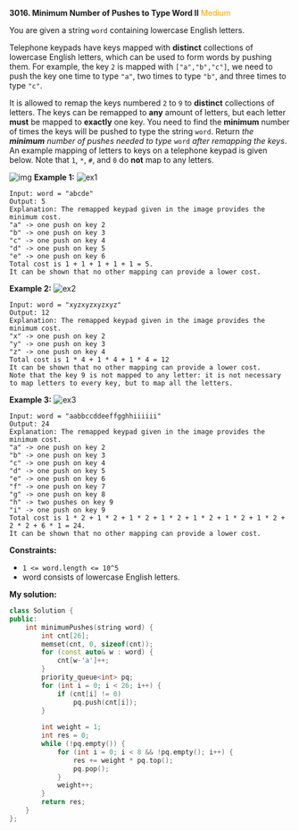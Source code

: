 **3016. Minimum Number of Pushes to Type Word II**
<span style="color:orange">Medium</span>

You are given a string `word` containing lowercase English letters.

Telephone keypads have keys mapped with **distinct** collections of lowercase English letters, which can be used to form words by pushing them. For example, the key `2` is mapped with `["a","b","c"]`, we need to push the key one time to type `"a"`, two times to type `"b"`, and three times to type `"c"`.

It is allowed to remap the keys numbered `2` to `9` to **distinct** collections of letters. The keys can be remapped to **any** amount of letters, but each letter **must** be mapped to **exactly** one key. You need to find the **minimum** number of times the keys will be pushed to type the string `word`.
Return *the ****minimum**** number of pushes needed to type* `word` *after remapping the keys*.
An example mapping of letters to keys on a telephone keypad is given below. Note that `1`, `*`, `#`, and `0` do **not** map to any letters.
 
![img](https://assets.leetcode.com/uploads/2023/12/26/keypaddesc.png)
**Example 1:**
![ex1](https://assets.leetcode.com/uploads/2023/12/26/keypadv1e1.png)
```
Input: word = "abcde"
Output: 5
Explanation: The remapped keypad given in the image provides the minimum cost.
"a" -> one push on key 2
"b" -> one push on key 3
"c" -> one push on key 4
"d" -> one push on key 5
"e" -> one push on key 6
Total cost is 1 + 1 + 1 + 1 + 1 = 5.
It can be shown that no other mapping can provide a lower cost.
```
**Example 2:**
![ex2](https://assets.leetcode.com/uploads/2023/12/26/keypadv2e2.png)
```
Input: word = "xyzxyzxyzxyz"
Output: 12
Explanation: The remapped keypad given in the image provides the minimum cost.
"x" -> one push on key 2
"y" -> one push on key 3
"z" -> one push on key 4
Total cost is 1 * 4 + 1 * 4 + 1 * 4 = 12
It can be shown that no other mapping can provide a lower cost.
Note that the key 9 is not mapped to any letter: it is not necessary to map letters to every key, but to map all the letters.
```
**Example 3:**
![ex3](https://assets.leetcode.com/uploads/2023/12/27/keypadv2.png)
```
Input: word = "aabbccddeeffgghhiiiiii"
Output: 24
Explanation: The remapped keypad given in the image provides the minimum cost.
"a" -> one push on key 2
"b" -> one push on key 3
"c" -> one push on key 4
"d" -> one push on key 5
"e" -> one push on key 6
"f" -> one push on key 7
"g" -> one push on key 8
"h" -> two pushes on key 9
"i" -> one push on key 9
Total cost is 1 * 2 + 1 * 2 + 1 * 2 + 1 * 2 + 1 * 2 + 1 * 2 + 1 * 2 + 2 * 2 + 6 * 1 = 24.
It can be shown that no other mapping can provide a lower cost.
```
**Constraints:**

+ `1 <= word.length <= 10^5`
+ word consists of lowercase English letters.

**My solution:**
```cpp
class Solution {
public:
    int minimumPushes(string word) {
        int cnt[26];
        memset(cnt, 0, sizeof(cnt));
        for (const auto& w : word) {
            cnt[w-'a']++;
        }
        priority_queue<int> pq;
        for (int i = 0; i < 26; i++) {
            if (cnt[i] != 0) 
                pq.push(cnt[i]);
        }
        
        int weight = 1;
        int res = 0;
        while (!pq.empty()) {
            for (int i = 0; i < 8 && !pq.empty(); i++) {
                res += weight * pq.top();
                pq.pop();
            }
            weight++;
        }
        return res;
    }
};
```